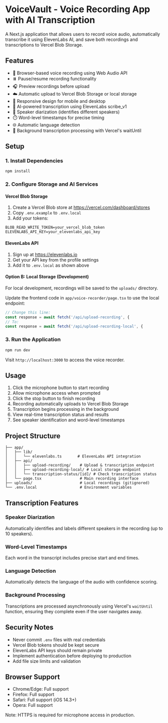 # VoiceVault - Voice Recording App with AI Transcription

A Next.js application that allows users to record voice audio, automatically transcribe it using ElevenLabs AI, and save both recordings and transcriptions to Vercel Blob Storage.

## Features

- 🎤 Browser-based voice recording using Web Audio API
- ⏸️ Pause/resume recording functionality
- 🎧 Preview recordings before upload
- ☁️ Automatic upload to Vercel Blob Storage or local storage
- 📱 Responsive design for mobile and desktop
- 🤖 AI-powered transcription using ElevenLabs scribe_v1
- 👥 Speaker diarization (identifies different speakers)
- ⏱️ Word-level timestamps for precise timing
- 🌐 Automatic language detection
- 🔄 Background transcription processing with Vercel's waitUntil

## Setup

### 1. Install Dependencies

```bash
npm install
```

### 2. Configure Storage and AI Services

#### Vercel Blob Storage

1. Create a Vercel Blob store at https://vercel.com/dashboard/stores
2. Copy `.env.example` to `.env.local`
3. Add your tokens:

```env
BLOB_READ_WRITE_TOKEN=your_vercel_blob_token
ELEVENLABS_API_KEY=your_elevenlabs_api_key
```

#### ElevenLabs API

1. Sign up at https://elevenlabs.io
2. Get your API key from the profile settings
3. Add it to `.env.local` as shown above

#### Option B: Local Storage (Development)

For local development, recordings will be saved to the `uploads/` directory.

Update the frontend code in `app/voice-recorder/page.tsx` to use the local endpoint:

```typescript
// Change this line:
const response = await fetch('/api/upload-recording', {
// To:
const response = await fetch('/api/upload-recording-local', {
```

### 3. Run the Application

```bash
npm run dev
```

Visit `http://localhost:3000` to access the voice recorder.

## Usage

1. Click the microphone button to start recording
2. Allow microphone access when prompted
3. Click the stop button to finish recording
4. Recording automatically uploads to Vercel Blob Storage
5. Transcription begins processing in the background
6. View real-time transcription status and results
7. See speaker identification and word-level timestamps

## Project Structure

```
├── app/
│   ├── lib/
│   │   └── elevenlabs.ts       # ElevenLabs API integration
│   ├── api/
│   │   ├── upload-recording/    # Upload & transcription endpoint
│   │   ├── upload-recording-local/ # Local storage endpoint
│   │   └── transcription-status/[id]/ # Check transcription status
│   └── page.tsx                 # Main recording interface
├── uploads/                     # Local recordings (gitignored)
└── .env.local                   # Environment variables
```

## Transcription Features

### Speaker Diarization
Automatically identifies and labels different speakers in the recording (up to 10 speakers).

### Word-Level Timestamps
Each word in the transcript includes precise start and end times.

### Language Detection
Automatically detects the language of the audio with confidence scoring.

### Background Processing
Transcriptions are processed asynchronously using Vercel's `waitUntil` function, ensuring they complete even if the user navigates away.

## Security Notes

- Never commit `.env` files with real credentials
- Vercel Blob tokens should be kept secure
- ElevenLabs API keys should remain private
- Implement authentication before deploying to production
- Add file size limits and validation

## Browser Support

- Chrome/Edge: Full support
- Firefox: Full support
- Safari: Full support (iOS 14.3+)
- Opera: Full support

Note: HTTPS is required for microphone access in production.